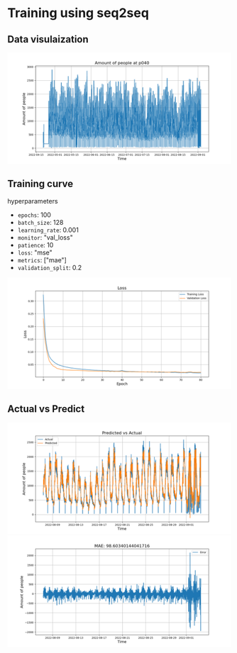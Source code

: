 # Training using seq2seq

## Data visulaization
<center><img src="./img/data.png"></img></center>

## Training curve
hyperparameters
- `epochs`: 100
- `batch_size`: 128
- `learning_rate`: 0.001
- `monitor`: "val_loss"
- `patience`: 10
- `loss`: "mse"
- `metrics`: ["mae"]
- `validation_split`: 0.2
<center><img src="./img/loss.png"></center>

## Actual vs Predict
<center>
    <img src="./img/pred_actual.png">
    <img src="./img/error.png">
</center>